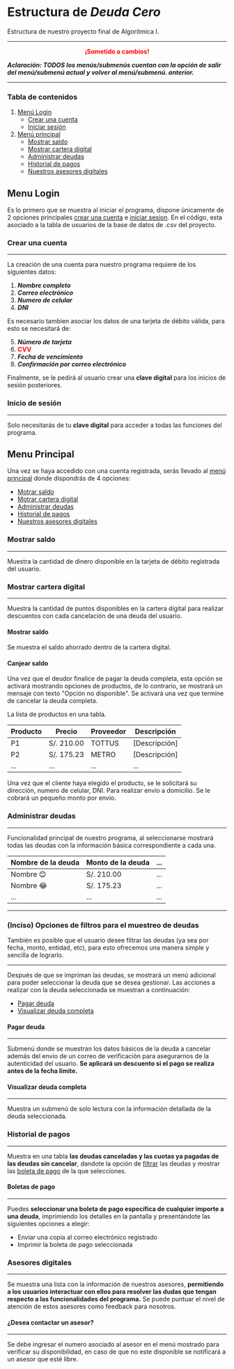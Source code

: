# Estructura de ***Deuda Cero***
Estructura de nuestro proyecto final de Algorítmica I. 

---

<center><strong style="color: red">¡Sometido a cambios!</strong></center>

***Aclaración: TODOS los menús/submenús cuentan con la opción de salir del menú/submenú actual y volver al menú/submenú. anterior.***

---

### Tabla de contenidos

1. [Menú Login](#menu-login)
    * [Crear una cuenta](#crear-una-cuenta)
    * [Iniciar sesión](#inicio-de-sesión)
2. [Menú principal](#menu-principal)
    * [Mostrar saldo](#mostrar-saldo)
    * [Mostrar cartera digital](#mostrar-cartera-digital)
    * [Administrar deudas](#administrar-deudas)
    * [Historial de pagos](#historial-de-pagos)
    * [Nuestros asesores digitales](#asesores-digitales)

## Menu Login
Es lo primero que se muestra al iniciar el programa, dispone únicamente de 2 opciones principales [crear una cuenta](#crear-una-cuenta) e [iniciar sesion](#inicio-de-sesión). En el código, esta asociado a la tabla de usuarios de la base de datos de .csv del proyecto.

### Crear una cuenta

---

La creación de una cuenta para nuestro programa requiere de los siguientes datos:
1. ***Nombre completo***
2. ***Correo electrónico***
3. ***Numero de celular***
4. ***DNI***

Es necesario tambien asociar los datos de una tarjeta de débito válida, para esto se necesitará de:

5. ***Número de tarjeta***
6. <strong style="color: #f00">CVV</strong>
7. ***Fecha de vencimiento***
8. ***Confirmación por correo electrónico***

Finalmente, se le pedirá al usuario crear una **clave digital** para los inicios de sesión posteriores.

### Inicio de sesión

---

Solo necesitarás de tu **clave digital** para acceder a todas las funciones del programa.

## Menu Principal
Una vez se haya accedido con una cuenta registrada, serás llevado al [menú principal](#menu-principal) donde dispondrás de 4 opciones:
* [Motrar saldo](#mostrar-saldo)
* [Motrar cartera digital](#mostrar-cartera-digital)
* [Administrar deudas](#administrar-deudas)
* [Historial de pagos](#historial-de-pagos)
* [Nuestros asesores digitales](#asesores-digitales)
### Mostrar saldo

---

Muestra la cantidad de dinero disponible en la tarjeta de débito registrada del usuario.

### Mostrar cartera digital

---

Muestra la cantidad de puntos disponibles en la cartera digital para realizar descuentos con cada cancelación de una deuda del usuario.

#### Mostrar saldo

Se muestra el saldo ahorrado dentro de la cartera digital.

#### Canjear saldo

Una vez que el deudor finalice de pagar la deuda completa, esta opción se activará mostrando opciones de productos, de lo contrario, se mostrará un mensaje con texto "Opción no disponible". Se activará una vez que termine de cancelar la deuda completa.

La lista de productos en una tabla.

| Producto | Precio | Proveedor | Descripción |
|---|---|---|---|
|P1 |S/. 210.00| TOTTUS | [Descripción] |
|P2|S/. 175.23| METRO | [Descripción] |
|...|...|...|...|

Una vez que el cliente haya elegido el producto, se le solicitará su dirección, numero de celular, DNI. Para realizar envío a domicilio. Se le cobrará un pequeño monto por envío.

### Administrar deudas

---

Funcionalidad principal de nuestro programa, al seleccionarse mostrará todas las deudas con la información básica correspondiente a cada una. 

| Nombre de la deuda | Monto de la deuda |...|
|---|---|---|
|Nombre 😊|S/. 210.00|...|
|Nombre 😂|S/. 175.23|...|
|...|...|...|

---

### (Inciso) Opciones de filtros para el muestreo de deudas
También es posible que el usuario desee filtrar las deudas (ya sea por fecha, monto, entidad, etc), para esto ofrecemos una manera simple y sencilla de lograrlo.

<!--Definición de parámetros-->
---

Después de que se impriman las deudas, se mostrará un menú adicional para poder seleccionar la deuda que se desea gestionar. Las acciones a realizar con la deuda seleccionada se muestran a continuación:

* [Pagar deuda](#pagar-deuda)
* [Visualizar deuda completa](#visualizar-deuda-completa)

#### Pagar deuda

---

Submenú donde se muestran los datos básicos de la deuda a cancelar además del envio de un correo de verificación para asegurarnos de la autenticidad del usuario. **Se aplicará un descuento si el pago se realiza antes de la fecha límite.**

#### Visualizar deuda completa 

---

Muestra un submenú de solo lectura con la información detallada de la deuda seleccionada.

### Historial de pagos

---

Muestra en una tabla **las deudas canceladas y las cuotas ya pagadas de las deudas sin cancelar**, dandote la opción de [filtrar](#inciso-opciones-de-filtros-para-el-muestreo-de-deudas) las deudas y mostrar las [boleta de pago](#boletas-de-pago) de la que selecciones.

#### Boletas de pago

---

Puedes **seleccionar una boleta de pago específica de cualquier importe a una deuda**, imprimiendo los detalles en la pantalla y presentándote las siguientes opciones a elegir:

* Enviar una copia al correo electrónico registrado
* Imprimir la boleta de pago seleccionada

### Asesores digitales

---

Se muestra una lista con la información de nuestros asesores, **permitiendo a los usuarios interactuar con ellos para resolver las dudas que tengan respecto a las funcionalidades del programa.** Se puede puntuar el nivel de atención de estos asesores como feedback para nosotros.

#### ¿Desea contactar un asesor?

---

Se debe ingresar el numero asociado al asesor en el menú mostrado para verificar su disponibilidad, en caso de que no este disponible se notificará a un asesor que esté libre.
